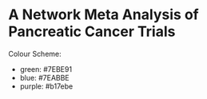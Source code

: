 # A Network Meta Analysis of Pancreatic Cancer Trials

Colour Scheme:
- green: #7EBE91
- blue: #7EABBE
- purple: #b17ebe
